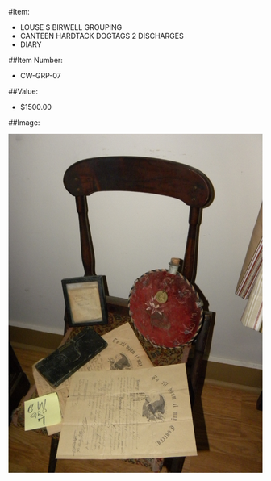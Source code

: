#Item:
* LOUSE S BIRWELL GROUPING 
* CANTEEN HARDTACK DOGTAGS 2 DISCHARGES
* DIARY


##Item Number:
* CW-GRP-07

##Value:

* $1500.00

##Image:

![CW-GRP-07](../../Images/CW-GRP-07.jpg)


